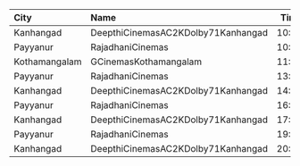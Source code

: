 | City          | Name                               |  Time | Type           | Price | Capacity | Booked |
| :------------ | :--------------------------------- | ----: | :------------- | ----: | -------: | -----: |
| Kanhangad     | DeepthiCinemasAC2KDolby71Kanhangad | 10:30 | GoldClass      |  130₹ |      204 |    102 |
| Payyanur      | RajadhaniCinemas                   | 10:30 | PlatinumCircle |  110₹ |       88 |     44 |
| Kothamangalam | GCinemasKothamangalam              | 11:00 | Gold           |  130₹ |      162 |     81 |
| Payyanur      | RajadhaniCinemas                   | 13:30 | PlatinumCircle |  110₹ |       88 |     44 |
| Kanhangad     | DeepthiCinemasAC2KDolby71Kanhangad | 14:30 | GoldClass      |  130₹ |      204 |    102 |
| Payyanur      | RajadhaniCinemas                   | 16:30 | PlatinumCircle |  110₹ |       88 |     44 |
| Kanhangad     | DeepthiCinemasAC2KDolby71Kanhangad | 17:15 | GoldClass      |  130₹ |      204 |    102 |
| Payyanur      | RajadhaniCinemas                   | 19:30 | PlatinumCircle |  110₹ |       88 |     44 |
| Kanhangad     | DeepthiCinemasAC2KDolby71Kanhangad | 20:00 | GoldClass      |  130₹ |      204 |    102 |
